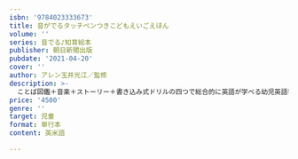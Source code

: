 ```yaml
---
isbn: '9784023333673'
title: 音がでるタッチペンつきこどもえいごえほん
volume: ''
series: 音でる♪知育絵本
publisher: 朝日新聞出版
pubdate: '2021-04-20'
cover: ''
author: アレン玉井光江／監修
description: >-
  ことば図鑑＋音楽＋ストーリー＋書き込み式ドリルの四つで総合的に英語が学べる幼児英語学習の決定版。付録されているのは「音が出るタッチペン」と「ことば絵図鑑とストーリーが１冊になった絵本」、「書き込み式ドリル」の３点。充実した内容でしっかり英語が身につきます。
price: '4500'
genre: ''
target: 児童
format: 単行本
content: 英米語

---
```

